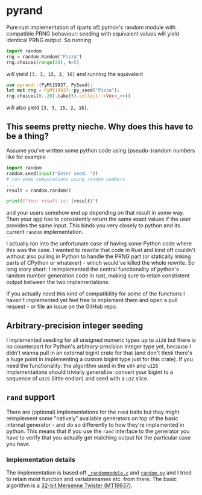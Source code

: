 # pyrand
Pure rust implementation of (parts of) python's random module with compatible PRNG behaviour: seeding with equivalent values will yield identical PRNG output. So running 
```python
import random
rng = random.Random("Pizza")
rng.choices(range(20), k=5)
```
will yield `[3, 3, 15, 2, 16]` and running the equivalent
```rust
use pyrand::{PyMt19937, PySeed};
let mut rng = PyMt19937::py_seed("Pizza");
rng.choices(0..20).take(5).collect::<Vec<_>>()
```
will also yield `[3, 3, 15, 2, 16]`.

## This seems pretty nieche. Why does this have to be a thing?

Assume you've written some python code using (pseudo-)random numbers like for example
```python
import random
random.seed(input("Enter seed: "))
# run some computations using random numbers
...
result = random.random()

print(f"Your result is: {result}")
```
and your users somehow end up depending on that result in some way. Then your app has to consistently return the same exact values if the user provides the same input. This binds you very closely to python and its current `random` implementation.

I actually ran into the unfortunate case of having some Python code where this was the case. I wanted to rewrite that code in Rust and kind off couldn't without also pulling in Python to handle the PRNG part (or statically linking parts of CPython or whatever) - which would've killed the whole rewrite. So long story short: I reimplemented the central functionality of python's random number generation code in rust, making sure to retain constistent output between the two implementations.

If you actually need this kind of compatibility for some of the functions I haven't implemented yet feel free to implement them and open a pull request - or file an issue on the GitHub repo.

## Arbitrary-precision integer seeding

I implemented seeding for all unsigned numeric types up to `u128` but there is no counterpart for Python's arbitrary-precision integer type yet, because I didn't wanna pull in an external bigint crate for that (and don't think there's a huge point in implementing a custom bigint type just for this crate). If you need the functionality: the algorithm used in the `u64` and `u128` implementations should trivially generalize: convert your bigint to a sequence of `u32`s (little endian) and seed with a `u32` slice.

## `rand` support

There are (optional) implementations for the `rand` traits but they might reimplement some "natively" available generators on top of the basic internal generator - and do so differently to how they're implemented in python. This means that if you use the `rand` interface to the generator you have to verify that you actually get matching output for the particular case you have.

### Implementation details

The implementation is based off [`_randommodule.c`](https://github.com/python/cpython/blob/3.12/Modules/_randommodule.c) and [`random.py`](https://github.com/python/cpython/blob/3.12/Lib/random.py) and I tried to retain most function and variablenames etc. from there. The basic algorithm is a [32-bit Mersenne Twister (MT19937)](https://en.wikipedia.org/wiki/Mersenne_Twister).